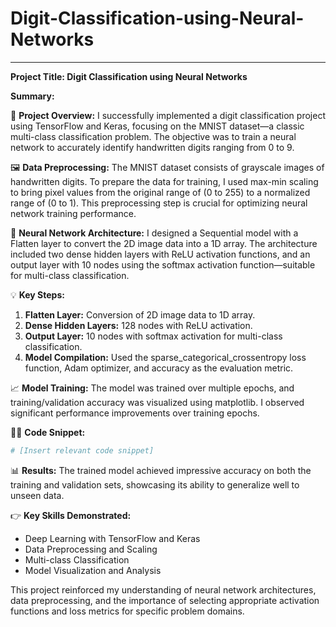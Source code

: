# Digit-Classification-using-Neural-Networks

---

**Project Title: Digit Classification using Neural Networks**

**Summary:**

🚀 **Project Overview:**
I successfully implemented a digit classification project using TensorFlow and Keras, focusing on the MNIST dataset—a classic multi-class classification problem. The objective was to train a neural network to accurately identify handwritten digits ranging from 0 to 9.

🖼️ **Data Preprocessing:**
The MNIST dataset consists of grayscale images of handwritten digits. To prepare the data for training, I used max-min scaling to bring pixel values from the original range of (0 to 255) to a normalized range of (0 to 1). This preprocessing step is crucial for optimizing neural network training performance.

🔧 **Neural Network Architecture:**
I designed a Sequential model with a Flatten layer to convert the 2D image data into a 1D array. The architecture included two dense hidden layers with ReLU activation functions, and an output layer with 10 nodes using the softmax activation function—suitable for multi-class classification.

💡 **Key Steps:**
1. **Flatten Layer:** Conversion of 2D image data to 1D array.
2. **Dense Hidden Layers:** 128 nodes with ReLU activation.
3. **Output Layer:** 10 nodes with softmax activation for multi-class classification.
4. **Model Compilation:** Used the sparse_categorical_crossentropy loss function, Adam optimizer, and accuracy as the evaluation metric.

📈 **Model Training:**
The model was trained over multiple epochs, and training/validation accuracy was visualized using matplotlib. I observed significant performance improvements over training epochs.

👩‍💻 **Code Snippet:**
```python
# [Insert relevant code snippet]
```

📊 **Results:**
The trained model achieved impressive accuracy on both the training and validation sets, showcasing its ability to generalize well to unseen data.

👉 **Key Skills Demonstrated:**
- Deep Learning with TensorFlow and Keras
- Data Preprocessing and Scaling
- Multi-class Classification
- Model Visualization and Analysis

This project reinforced my understanding of neural network architectures, data preprocessing, and the importance of selecting appropriate activation functions and loss metrics for specific problem domains.
